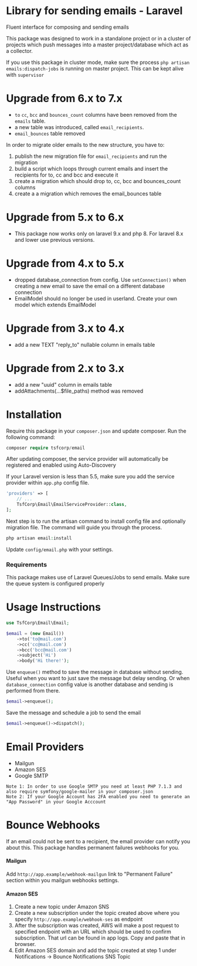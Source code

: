 # Library for sending emails - Laravel

Fluent interface for composing and sending emails

This package was designed to work in a standalone project or in a cluster of projects which push messages into a master
project/database which act as a collector.

If you use this package in cluster mode, make sure the process `php artisan emails:dispatch-jobs` is running on master
project. This can be kept alive with `supervisor`

# Upgrade from 6.x to 7.x

* `to` `cc`, `bcc` and `bounces_count` columns have been removed from the `emails` table.
* a new table was introduced, called `email_recipients`.
* `email_bounces` table removed

In order to migrate older emails to the new structure, you have to:

1. publish the new migration file for `email_recipients` and run the migration
2. build a script which loops through current emails and insert the recipients for to, cc and bcc and execute it
3. create a migration which should drop to, cc, bcc and bounces_count columns
4. create a a migration which removes the email_bounces table

# Upgrade from 5.x to 6.x

* This package now works only on laravel 9.x and php 8. For laravel 8.x and lower use previous versions.

# Upgrade from 4.x to 5.x

* dropped database_connection from config. Use `setConnection()` when creating a new email to save the email on a
  different database connection
* EmailModel should no longer be used in userland. Create your own model which extends EmailModel

# Upgrade from 3.x to 4.x

* add a new TEXT "reply_to" nullable column in emails table

# Upgrade from 2.x to 3.x

* add a new "uuid" column in emails table
* addAttachments(...$file_paths) method was removed

# Installation

Require this package in your `composer.json` and update composer. Run the following command:

```php
composer require tsfcorp/email
```

After updating composer, the service provider will automatically be registered and enabled using Auto-Discovery

If your Laravel version is less than 5.5, make sure you add the service provider within `app.php` config file.

```php
'providers' => [
    // ...
    TsfCorp\Email\EmailServiceProvider::class,
];
```

Next step is to run the artisan command to install config file and optionally migration file. The command will guide you
through the process.

```php
php artisan email:install
```

Update `config/email.php` with your settings.

### Requirements

This package makes use of Laravel Queues/Jobs to send emails. Make sure the queue system is configured properly

# Usage Instructions

```php
use TsfCorp\Email\Email;

$email = (new Email())
    ->to('to@mail.com')
    ->cc('cc@mail.com')
    ->bcc('bcc@mail.com')
    ->subject('Hi')
    ->body('Hi there!');
``` 

Use `enqueue()` method to save the message in database without sending. Useful when you want to just save the message
but delay sending. Or when `database_connection` config value is another database and sending is performed from there.

```php
$email->enqueue();
```

Save the message and schedule a job to send the email

```php
$email->enqueue()->dispatch();
```

# Email Providers

- Mailgun
- Amazon SES
- Google SMTP

```
Note 1: In order to use Google SMTP you need at least PHP 7.1.3 and also require symfony/google-mailer in your composer.json
Note 2: If your Google Account has 2FA enabled you need to generate an "App Password" in your Google Acccount
```

# Bounce Webhooks

If an email could not be sent to a recipient, the email provider can notify you about this. This package handles
permanent failures webhooks for you.

#### Mailgun

Add `http://app.example/webhook-mailgun` link to "Permanent Failure" section within you mailgun webhooks settings.

#### Amazon SES

1. Create a new topic under Amazon SNS
2. Create a new subscription under the topic created above where you specify `http://app.example/webhook-ses` as
   endpoint
3. After the subscription was created, AWS will make a post request to specified endpoint with an URL which should be
   used to confirm subscription. That url can be found in app logs. Copy and paste that in browser.
4. Edit Amazon SES domain and add the topic created at step 1 under Notifications -> Bounce Notifications SNS Topic
